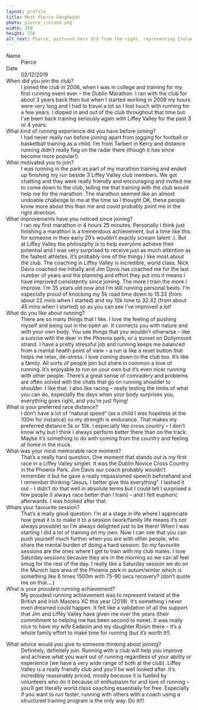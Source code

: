 ```yaml
---
layout: profile
title: Meet Pierce Geoghegan
photo: pierce_ireland.png
width: 350
height: 250
alt_text: Pierce, pictured here 3rd from the right, representing Ireland at the British and Irish XC International event in Aintree
---
```


<dl>
<dt>Name</dt>
<dd>Pierce</dd>

<dt>Date</dt>
<dd>02/12/2019</dd>

<dt>When did you join the club?</dt>
<dd>I joined the club in 2006, when I was in college and training for my first running event ever – the Dublin Marathon. I ran with the club for about 3 years back then but when I started working in 2009 my hours were very long and I had to travel a lot so I lost touch with running for a few years. I dipped in and out of the club throughout that time but I’ve been back training seriously again with Liffey Valley for the past 3 or 4 years.</dd>

<dt>What kind of running experience did you have before joining?</dt>
<dd>I had never really run before joining apart from jogging for football or basketball training as a child. I’m from Tarbert in Kerry and distance running didn’t really flag on the radar there (though it has since become more popular!).</dd>

<dt>What motivated you to join?</dt>
<dd>I was running in the park as part of my marathon training and ended up finishing my run beside 3 Liffey Valley club members. We got chatting and they were really friendly and encouraging and invited me to come down to the club, telling me that training with the club would help me for the marathon. The marathon seemed like an almost undoable challenge to me at the time so I thought OK, these people know more about this than me and could probably point me in the right direction.</dd>

<dt>What improvements have you noticed since joining?</dt>
<dd>I ran my first marathon in 4 hours 25 minutes. Personally I think just finishing a marathon is a tremendous achievement, but a time like this for someone in their early 20’s wouldn’t exactly scream talent :). But at Liffey Valley the philosophy is to help everyone achieve their potential and I was very surprised to receive just as much attention as the fastest athletes. It’s probably one of the things I like most about the club. The coaching in Liffey Valley is incredible, world class. Nick Davis coached me initially and Jim Davis has coached me for the last number of years and the planning and effort they put into it means I have improved consistently since joining. The more I train the more I improve. I’m 35 years old now and I’m still running personal bests. I’m especially proud of knocking my 5k road time down to 15.33 (from about 22 mins when I started) and my 10k time to 32.42 (from about 45 mins when I started) so as you can see I’ve improved a lot!</dd>

<dt>What do you like about running?</dt>
<dd>There are so many things that I like. I love the feeling of pushing myself and being out in the open air. It connects you with nature and with your own body. You see things that you wouldn’t otherwise – like a sunrise with the deer in the Phoenix park, or a sunset on Dollymount strand. I have a pretty stressful job and running keeps me balanced from a mental health point of view – a run is like a reset button that helps me relax, de-stress.
I love coming down to the club too. It’s like a family. All sorts of people join but share in common a love of running. It’s enjoyable to run on your own but it’s even nicer running with other people. There’s a great sense of comradery and problems are often solved with the chats that go on running shoulder to shoulder. I like that. I also like racing – really testing the limits of what you can do, especially the days when your body surprises you, everything goes right, and you’re just flying!</dd>

<dt>What is your preferred race distance?</dt>
<dd>I don’t have a lot of “natural speed” (as a child I was hopeless at the 100m for instance) so my strength is endurance. That makes my preferred distance 5k or 10k. I especially like cross country – I don’t know why but I think I always perform better there than on the track. Maybe it’s something to do with coming from the country and feeling at home in the muck.</dd>

<dt>What was your most memorable race moment?</dt>
<dd>That’s a really hard question. One moment that stands out is my first race in a Liffey Valley singlet. It was the Dublin Novice Cross Country in the Phoenix Park. Jim Davis our coach probably wouldn’t remember it but he gave a really impassioned speech beforehand and I remember thinking “Jesus, I better give this everything”. I lashed it out - I didn’t do that well in absolute terms but I could tell I surprised a few people (I always race better than I train) – and I felt euphoric afterwards. I was hooked after that.</dd>

<dt>Whats your favourite session?</dt>
<dd>That’s a really good question. I’m at a stage in life where I appreciate how great it is to make it to a session (work/family life means it’s not always possible) so I’m always delighted just to be there! When I was starting I did a lot of training on my own. Now I can see that you can push yourself much further when you are with other people, who share the mental burden of doing a hard session. So my favourite sessions are the ones where I get to train with my club mates. I love Saturday sessions because they are in the morning so we can all feel smug for the rest of the day. I really like a Saturday session we do on the Munich laps area of the Phoenix park in autum/winter which is something like 6 times 1500m with 75-90 secs recovery? (don’t quote me on that….)</dd>

<dt>What is your proudest running achievement?</dt>
<dd>My proudest running achievement was to represent Ireland at the British and Irish Masters XC this year (2019). It’s something I never even dreamed could happen. It felt like a validation of all the support that Jim and Liffey Valley have given me over the years (their commitment to helping me has been second to none). It was really nice to have my wife Eadaoin and my daughter Roisin there – it’s a whole family effort to make time for running (but it’s worth it!).</dd>
</dl>

<dt>What advice would you give to someone thinking about joining?</dt>
<dd>Definitely, definitely join. Running with a club will help you improve and achieve what you want out of running regardless of your ability or experience (we have a very wide range of both at the club). Liffey Valley is a really friendly club and you’ll be well looked after. It’s incredibly reasonably priced, mostly because it is fuelled by volunteers who do it because of enthusiasm for and love of running – you’ll get literally world class coaching essentially for free. Especially if you want to run faster, running with others with a coach using a structured training program is the only way. Do it!!!</dd>
</dl>
